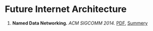 # Future Internet Architecture

1. **Named Data Networking.** *ACM SIGCOMM 2014.* [PDF](Named_Data_Networking.pdf), [Summery](Named_Data_Networking_summery.md)
